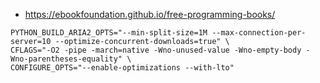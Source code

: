 
* https://ebookfoundation.github.io/free-programming-books/

```
PYTHON_BUILD_ARIA2_OPTS="--min-split-size=1M --max-connection-per-server=10 --optimize-concurrent-downloads=true" \
CFLAGS="-O2 -pipe -march=native -Wno-unused-value -Wno-empty-body -Wno-parentheses-equality" \
CONFIGURE_OPTS="--enable-optimizations --with-lto"
```
<!--stackedit_data:
eyJoaXN0b3J5IjpbLTE2OTYxNzAyMSwtOTY1MjAzOTg0LDI3ND
QyOTY4MF19
-->